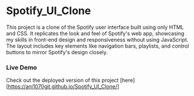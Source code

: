 # Spotify_UI_Clone
This project is a clone of the Spotify user interface built using only HTML and CSS. It replicates the look and feel of Spotify's web app, showcasing my skills in front-end design and responsiveness without using JavaScript. The layout includes key elements like navigation bars, playlists, and control buttons to mirror Spotify's design closely.

### Live Demo  
Check out the deployed version of this project [here] 
[https://ani1070git.github.io/Spotify_UI_Clone/]
